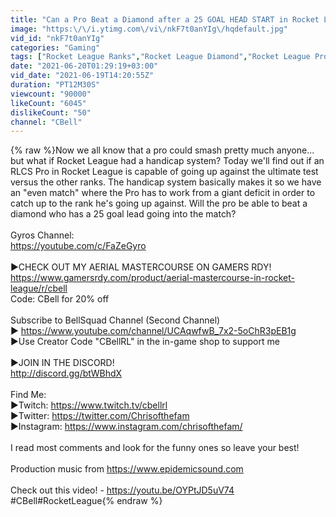 ```yaml
---
title: "Can a Pro Beat a Diamond after a 25 GOAL HEAD START in Rocket League?"
image: "https:\/\/i.ytimg.com\/vi\/nkF7t0anYIg\/hqdefault.jpg"
vid_id: "nkF7t0anYIg"
categories: "Gaming"
tags: ["Rocket League Ranks","Rocket League Diamond","Rocket League Pro"]
date: "2021-06-20T01:29:19+03:00"
vid_date: "2021-06-19T14:20:55Z"
duration: "PT12M30S"
viewcount: "90000"
likeCount: "6045"
dislikeCount: "50"
channel: "CBell"
---
```

{% raw %}Now we all know that a pro could smash pretty much anyone... but what if Rocket League had a handicap system? Today we'll find out if an RLCS Pro in Rocket League is capable of going up against the ultimate test versus the other ranks. The handicap system basically makes it so we have an &quot;even match&quot; where the Pro has to work from a giant deficit in order to catch up to the rank he's going up against. Will the pro be able to beat a diamond who has a 25 goal lead going into the match? <br /><br />Gyros Channel:<br /><a rel="nofollow" target="blank" href="https://youtube.com/c/FaZeGyro">https://youtube.com/c/FaZeGyro</a><br /><br />►CHECK OUT MY AERIAL MASTERCOURSE ON GAMERS RDY!<br /><a rel="nofollow" target="blank" href="https://www.gamersrdy.com/product/aerial-mastercourse-in-rocket-league/r/cbell">https://www.gamersrdy.com/product/aerial-mastercourse-in-rocket-league/r/cbell</a><br />Code: CBell for 20% off <br /><br />Subscribe to BellSquad Channel (Second Channel)<br />► <a rel="nofollow" target="blank" href="https://www.youtube.com/channel/UCAqwfwB_7x2-5oChR3pEB1g">https://www.youtube.com/channel/UCAqwfwB_7x2-5oChR3pEB1g</a><br />►Use Creator Code &quot;CBellRL&quot; in the in-game shop to support me<br /><br />►JOIN IN THE DISCORD!<br /><a rel="nofollow" target="blank" href="http://discord.gg/btWBhdX​">http://discord.gg/btWBhdX​</a><br /><br />Find Me: <br />►Twitch: <a rel="nofollow" target="blank" href="https://www.twitch.tv/cbellrl">https://www.twitch.tv/cbellrl</a><br />►Twitter: <a rel="nofollow" target="blank" href="https://twitter.com/Chrisofthefam">https://twitter.com/Chrisofthefam</a><br />►Instagram: <a rel="nofollow" target="blank" href="https://www.instagram.com/chrisofthefam/">https://www.instagram.com/chrisofthefam/</a><br /><br />I read most comments and look for the funny ones so leave your best!<br /><br />Production music from  <a rel="nofollow" target="blank" href="https://www.epidemicsound.com">https://www.epidemicsound.com</a>  <br /><br />Check out this video! - <a rel="nofollow" target="blank" href="https://youtu.be/OYPtJD5uV74">https://youtu.be/OYPtJD5uV74</a><br />#CBell​​​​​​​​ #RocketLeague​​{% endraw %}
